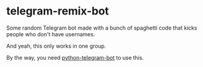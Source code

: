 # telegram-remix-bot

Some random Telegram bot made with a bunch of spaghetti code that kicks people who don't have usernames.

And yeah, this only works in one group.

By the way, you need [python-telegram-bot](https://github.com/python-telegram-bot/python-telegram-bot) to use this.
